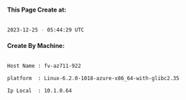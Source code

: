 
   
#### This Page Create at:

```bash

2023-12-25 - 05:44:29 UTC

```

#### Create By Machine:

```bash

Host Name : fv-az711-922

platform  : Linux-6.2.0-1018-azure-x86_64-with-glibc2.35

Ip Local  : 10.1.0.64

```


